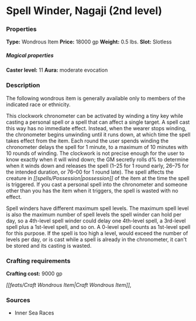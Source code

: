 ﻿---
Title: "Spell Winder, Nagaji (2nd level)"
Type: "Wondrous Item"
Price: "18000 gp"
Weight: "0.5 lbs."
Slot: "Slotless"
Caster level: "11"
Aura: "moderate evocation"
Description: |
  "The following wondrous item is generally available only to members of the indicated race or ethnicity.
  This clockwork chronometer can be activated by winding a tiny key while casting a personal spell or a spell that can affect a single target. A spell cast this way has no immediate effect. Instead, when the wearer stops winding, the chronometer begins unwinding until it runs down, at which time the spell takes effect from the item. Each round the user spends winding the chronometer delays the spell for 1 minute, to a maximum of 10 minutes with 10 rounds of winding. The clockwork is not precise enough for the user to know exactly when it will wind down; the GM secretly rolls d% to determine when it winds down and releases the spell (1–25 for 1 round early, 26–75 for the intended duration, or 76–00 for 1 round late). The spell affects the creature in possession of the item at the time the spell is triggered. If you cast a personal spell into the chronometer and someone other than you has the item when it triggers, the spell is wasted with no effect.
  _Spell winders_ have different maximum spell levels. The maximum spell level is also the maximum number of spell levels the _spell winder_ can hold per day, so a 4th-level _spell winder_ could delay one 4th-level spell, a 3rd-level spell plus a 1st-level spell, and so on. A 0-level spell counts as 1st-level spell for this purpose. If the spell is too high a level, would exceed the number of levels per day, or is cast while a spell is already in the chronometer, it can't be stored and its casting is wasted."
Crafting cost: "9000 gp"
Sources: "['Inner Sea Races']"
---

# Spell Winder, Nagaji (2nd level)

### Properties

**Type:** Wondrous Item **Price:** 18000 gp **Weight:** 0.5 lbs. **Slot:** Slotless

##### Magical properties

**Caster level:** 11 **Aura:** moderate evocation

### Description

The following wondrous item is generally available only to members of the indicated race or ethnicity.

This clockwork chronometer can be activated by winding a tiny key while casting a personal spell or a spell that can affect a single target. A spell cast this way has no immediate effect. Instead, when the wearer stops winding, the chronometer begins unwinding until it runs down, at which time the spell takes effect from the item. Each round the user spends winding the chronometer delays the spell for 1 minute, to a maximum of 10 minutes with 10 rounds of winding. The clockwork is not precise enough for the user to know exactly when it will wind down; the GM secretly rolls d% to determine when it winds down and releases the spell (1–25 for 1 round early, 26–75 for the intended duration, or 76–00 for 1 round late). The spell affects the creature in _[[spells/Possession|possession]]_ of the item at the time the spell is triggered. If you cast a personal spell into the chronometer and someone other than you has the item when it triggers, the spell is wasted with no effect.

Spell winders have different maximum spell levels. The maximum spell level is also the maximum number of spell levels the spell winder can hold per day, so a 4th-level spell winder could delay one 4th-level spell, a 3rd-level spell plus a 1st-level spell, and so on. A 0-level spell counts as 1st-level spell for this purpose. If the spell is too high a level, would exceed the number of levels per day, or is cast while a spell is already in the chronometer, it can't be stored and its casting is wasted.

### Crafting requirements

**Crafting cost:** 9000 gp

_[[feats/Craft Wondrous Item|Craft Wondrous Item]]_,

### Sources

* Inner Sea Races